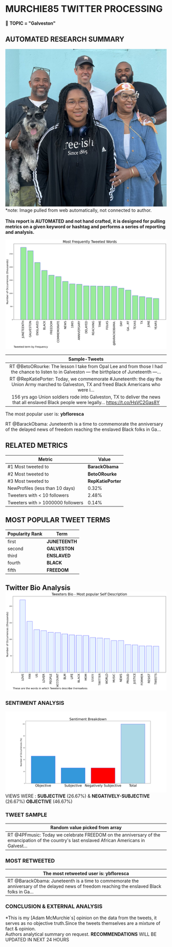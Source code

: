 # MURCHIE85 TWITTER PROCESSING 
&#x1F34E; **TOPIC = "Galveston"**

## AUTOMATED RESEARCH SUMMARY

![image](assets/2022-06-19hashtagImage.png)*note: Image pulled from web automatically, not connected to author.
<br></br>
<b> This report is AUTOMATED and not hand crafted, it is designed for pulling metrics on a given keyword or hashtag and performs a series of reporting and analysis.</b>



![image](assets/2022-06-19TWEETS.png)



|                **Sample-Tweets**        |
| :-------------: |
| RT @BetoORourke: The lesson I take from Opal Lee and from those I had the chance to listen to in Galveston — the birthplace of Juneteenth —… |
| RT @RepKatiePorter: Today, we commemorate #Juneteenth: the day the Union Army marched to Galveston, TX and freed Black Americans who were i… |
| 156 yrs ago Union soldiers rode into Galveston, TX to deliver the news that all enslaved Black people were legally… https://t.co/HsVC2Gas8Y |

The most popular user is: **ybfloresca**
<div class="alert alert-block alert-danger"> RT @BarackObama: Juneteenth is a time to commemorate the anniversary of the delayed news of freedom reaching the enslaved Black folks in Ga…</div>

## RELATED METRICS<br>
| Metric | Value |
| ------------- | ------------- |
| #1 Most tweeted to  | **BarackObama** |
| #2 Most tweeted to  | **BetoORourke** |
| #3 Most tweeted to  | **RepKatiePorter** |
| NewProfiles (less than 10 days) | 0.32%  |
| Tweeters with < 10 followers  | 2.48%|
| Tweeters with > 1000000 followers  | 0.14%  |



## MOST POPULAR TWEET TERMS 


| Popularity Rank  | Term |
| ------------- | ------------- |
| first  | **JUNETEENTH**  |
| second  | **GALVESTON**  |
| third  | **ENSLAVED** |
| fourth  | **BLACK**  |
| fifth  | **FREEDOM**  |


## Twitter Bio Analysis![image](assets/2022-06-19BIO.png)
### SENTIMENT ANALYSIS
![image](assets/2022-06-19sentiment.png)
VIEWS WERE : **SUBJECTIVE**  (26.67%) & **NEGATIVELY-SUBJECTIVE** (26.67%) **OBJECTIVE** (46.67%)

### TWEET SAMPLE 
| Random value picked from array |
| ------------- |
|RT @4PFmusic: Today we celebrate FREEDOM on the anniversary of the emancipation of the country's last enslaved African Americans in Galvest… |

### MOST RETWEETED 

| The most retweeted user is: **ybfloresca**  |
| ------------- |
| RT @BarackObama: Juneteenth is a time to commemorate the anniversary of the delayed news of freedom reaching the enslaved Black folks in Ga… |

### CONCLUSION & EXTERNAL ANALYSIS

*This is my [Adam McMurchie`s] opinion on the data from the tweets, it serves as no objective truth.Since the tweets themselves are a mixture of fact & opinion.<br>
Authors analytical summary on request.
**RECOMMENDATIONS** WILL BE UPDATED IN NEXT  24 HOURS <br>